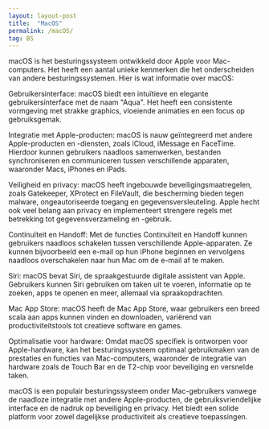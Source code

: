```yaml
---
layout: layout-post
title:  "MacOS"
permalink: /macOS/
tag: BS
---
```

macOS is het besturingssysteem ontwikkeld door Apple voor Mac-computers. Het heeft een aantal unieke kenmerken die het onderscheiden van andere besturingssystemen. Hier is wat informatie over macOS:

Gebruikersinterface: macOS biedt een intuïtieve en elegante gebruikersinterface met de naam "Aqua". Het heeft een consistente vormgeving met strakke graphics, vloeiende animaties en een focus op gebruiksgemak.

Integratie met Apple-producten: macOS is nauw geïntegreerd met andere Apple-producten en -diensten, zoals iCloud, iMessage en FaceTime. Hierdoor kunnen gebruikers naadloos samenwerken, bestanden synchroniseren en communiceren tussen verschillende apparaten, waaronder Macs, iPhones en iPads.

Veiligheid en privacy: macOS heeft ingebouwde beveiligingsmaatregelen, zoals Gatekeeper, XProtect en FileVault, die bescherming bieden tegen malware, ongeautoriseerde toegang en gegevensversleuteling. Apple hecht ook veel belang aan privacy en implementeert strengere regels met betrekking tot gegevensverzameling en -gebruik.

Continuïteit en Handoff: Met de functies Continuïteit en Handoff kunnen gebruikers naadloos schakelen tussen verschillende Apple-apparaten. Ze kunnen bijvoorbeeld een e-mail op hun iPhone beginnen en vervolgens naadloos overschakelen naar hun Mac om de e-mail af te maken.

Siri: macOS bevat Siri, de spraakgestuurde digitale assistent van Apple. Gebruikers kunnen Siri gebruiken om taken uit te voeren, informatie op te zoeken, apps te openen en meer, allemaal via spraakopdrachten.

Mac App Store: macOS heeft de Mac App Store, waar gebruikers een breed scala aan apps kunnen vinden en downloaden, variërend van productiviteitstools tot creatieve software en games.

Optimalisatie voor hardware: Omdat macOS specifiek is ontworpen voor Apple-hardware, kan het besturingssysteem optimaal gebruikmaken van de prestaties en functies van Mac-computers, waaronder de integratie van hardware zoals de Touch Bar en de T2-chip voor beveiliging en versnelde taken.

macOS is een populair besturingssysteem onder Mac-gebruikers vanwege de naadloze integratie met andere Apple-producten, de gebruiksvriendelijke interface en de nadruk op beveiliging en privacy. Het biedt een solide platform voor zowel dagelijkse productiviteit als creatieve toepassingen.